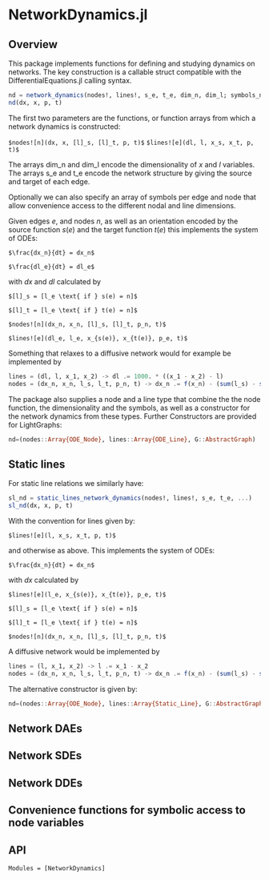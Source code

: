 # NetworkDynamics.jl

## Overview

This package implements functions for defining and studying dynamics on networks.
The key construction is a callable struct compatible with the
DifferentialEquations.jl calling syntax.

```julia
nd = network_dynamics(nodes!, lines!, s_e, t_e, dim_n, dim_l; symbols_n=nothing, symbols_l=nothing)
nd(dx, x, p, t)
```

The first two parameters are the functions, or function arrays from which a network dynamics is
constructed:

``$nodes![n](dx, x, [l]_s, [l]_t, p, t)$``
``$lines![e](dl, l, x_s, x_t, p, t)$``

The arrays dim_n and dim_l encode the dimensionality of $x$ and $l$ variables.
The arrays s_e and t_e encode the network structure by giving the source and
target of each edge.

Optionally we can also specify an array of symbols per edge and node that allow
convenience access to the different nodal and line dimensions.

Given edges $e$, and nodes $n$, as well as an orientation encoded by
the source function $s(e)$ and the target function $t(e)$
this implements the system of ODEs:

``$\frac{dx_n}{dt} = dx_n$``

``$\frac{dl_e}{dt} = dl_e$``

with $dx$ and $dl$ calculated by

``$[l]_s = [l_e \text{ if } s(e) = n]$``

``$[l]_t = [l_e \text{ if } t(e) = n]$``

``$nodes![n](dx_n, x_n, [l]_s, [l]_t, p_n, t)$``

``$lines![e](dl_e, l_e, x_{s(e)}, x_{t(e)}, p_e, t)$``

Something that relaxes to a diffusive network would for example be
implemented by


```julia
lines = (dl, l, x_1, x_2) -> dl .= 1000. * ((x_1 - x_2) - l)
nodes = (dx_n, x_n, l_s, l_t, p_n, t) -> dx_n .= f(x_n) - (sum(l_s) - sum(l_t))
```

The package also supplies a node and a line type that combine the the node
function, the dimensionality and the symbols, as well as a constructor for the
network dynamics from these types. Further Constructors are provided for
LightGraphs:

```julia
nd=(nodes::Array{ODE_Node}, lines::Array{ODE_Line}, G::AbstractGraph)
```

## Static lines

For static line relations we similarly have:

```julia
sl_nd = static_lines_network_dynamics(nodes!, lines!, s_e, t_e, ...)
sl_nd(dx, x, p, t)
```

With the convention for lines given by:

``$lines![e](l, x_s, x_t, p, t)$``

and otherwise as above. This implements the system of ODEs:

``$\frac{dx_n}{dt} = dx_n$``

with $dx$ calculated by

``$lines![e](l_e, x_{s(e)}, x_{t(e)}, p_e, t)$``

``$[l]_s = [l_e \text{ if } s(e) = n]$``

``$[l]_t = [l_e \text{ if } t(e) = n]$``

``$nodes![n](dx_n, x_n, [l]_s, [l]_t, p_n, t)$``

A diffusive network would be implemented by

```julia
lines = (l, x_1, x_2) -> l .= x_1 - x_2
nodes = (dx_n, x_n, l_s, l_t, p_n, t) -> dx_n .= f(x_n) - (sum(l_s) - sum(l_t))
```

The alternative constructor is given by:

```julia
nd=(nodes::Array{ODE_Node}, lines::Array{Static_Line}, G::AbstractGraph)
```

## Network DAEs
## Network SDEs
## Network DDEs

## Convenience functions for symbolic access to node variables

## API

```@autodocs
Modules = [NetworkDynamics]
```
